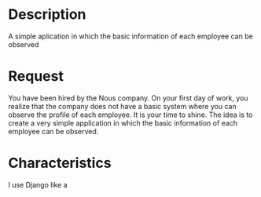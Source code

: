 # Description
A simple aplication in which the basic information of each employee can be observed

# Request
You have been hired by the Nous company. On your first day of work, you realize that the
company does not have a basic system where you can observe the profile of each
employee. It is your time to shine. The idea is to create a very simple application in which
the basic information of each employee can be observed.

# Characteristics
I use Django like a 